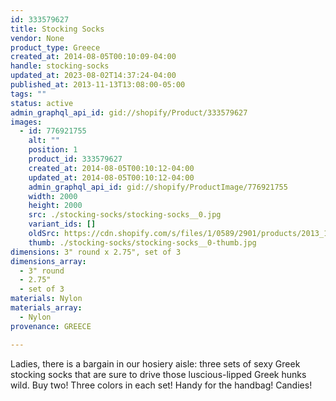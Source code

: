 ```yaml
---
id: 333579627
title: Stocking Socks
vendor: None
product_type: Greece
created_at: 2014-08-05T00:10:09-04:00
handle: stocking-socks
updated_at: 2023-08-02T14:37:24-04:00
published_at: 2013-11-13T13:08:00-05:00
tags: ""
status: active
admin_graphql_api_id: gid://shopify/Product/333579627
images:
  - id: 776921755
    alt: ""
    position: 1
    product_id: 333579627
    created_at: 2014-08-05T00:10:12-04:00
    updated_at: 2014-08-05T00:10:12-04:00
    admin_graphql_api_id: gid://shopify/ProductImage/776921755
    width: 2000
    height: 2000
    src: ./stocking-socks/stocking-socks__0.jpg
    variant_ids: []
    oldSrc: https://cdn.shopify.com/s/files/1/0589/2901/products/2013_11_09_Kiosk_1712.jpeg?v=1407211812
    thumb: ./stocking-socks/stocking-socks__0-thumb.jpg
dimensions: 3" round x 2.75", set of 3
dimensions_array:
  - 3" round
  - 2.75"
  - set of 3
materials: Nylon
materials_array:
  - Nylon
provenance: GREECE

---
```


Ladies, there is a bargain in our hosiery aisle: three sets of sexy Greek stocking socks that are sure to drive those luscious-lipped Greek hunks wild. Buy two! Three colors in each set! Handy for the handbag! Candies!